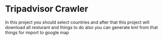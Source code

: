 # Tripadvisor Crawler
In this project you should select countries and after that this project will download all resturant and things to do
also you can generate kml from that things for import to google map

